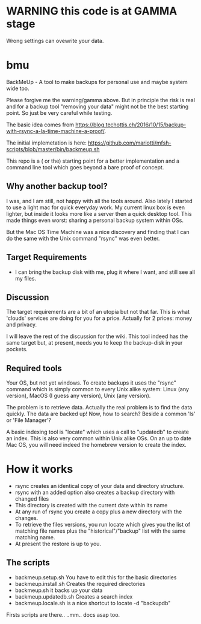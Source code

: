 # WARNING this code is at GAMMA stage

Wrong settings can ovewrite your data.

# bmu

BackMeUp - A tool to make backups for personal use and maybe system wide too.

Please forgive me the warning/gamma above. But in principle the risk is real
and for a backup tool "removing your data" might not be the best starting point.
So just be very careful while testing.

The basic idea comes from https://blog.techottis.ch/2016/10/15/backup-with-rsync-a-la-time-machine-a-proof/.

The initial implemetation is here: https://github.com/mariotti/mfsh-scripts/blob/master/bin/backmeup.sh

This repo is a ( or the) starting point for a better implementation and a command line tool which goes
beyond a bare proof of concept.

## Why another backup tool?

I was, and I am still, not happy with all the tools around. Also lately I started to use a light mac
for quick everyday work. My current linux box is even lighter, but inside it looks more like a server
then a quick desktop tool. This made things even worst: sharing a personal backup system within OSs.

But the Mac OS Time Machine was a nice discovery and finding that I can do the same with the
Unix command "rsync" was even better.

## Target Requirements

 - I can bring the backup disk with me, plug it where I want, and still see all my files.

## Discussion

The target requirements are a bit of an utopia but not that far. This is what 'clouds' services
are doing for you for a price. Actually for 2 prices: money and privacy.

I will leave the rest of the discussion for the wiki. This tool indeed has the same target
but, at present, needs you to keep the backup-disk in your pockets.

## Required tools

Your OS, but not yet windows. To create backups it uses the "rsync" command which is simply
common to every Unix alike system: Linux (any version), MacOS (I guess any version),
Unix (any version).

The problem is to retrieve data. Actually the real problem is to find the data quickly.
The data are backed up! Now, how to search? Beside a common 'ls' or 'File Manager'?

A basic indexing tool is "locate" which uses a call to "updatedb" to create an index. This
is also very common within Unix alike OSs. On an up to date Mac OS, you will need indeed the
homebrew version to create the index.

# How it works

 - rsync creates an identical copy of your data and directory structure.
 - rsync with an added option also creates a backup directory with changed files
 - This directory is created with the current date within its name
 - At any run of rsync you create a copy plus a new directory with the changes.
 - To retrieve the files versions, you run locate which gives you the list
   of matching file names plus the "historical"/"backup" list with the same matching
   name.
 - At present the restore is up to you.

## The scripts

 - backmeup.setup.sh You have to edit this for the basic directories
 - backmeup.install.sh Creates the required directories
 - backmeup.sh it backs up your data
 - backmeup.updatedb.sh Creates a search index
 - backmeup.locale.sh is a nice shortcut to locate -d "backupdb"


Firsts scripts are there..
..mm.. docs asap too.
